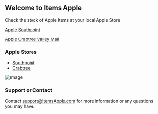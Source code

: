 ## Welcome to Items Apple
Check the stock of Apple Items at your local Apple Store

[Apple Southpoint](https://james-crisp.github.io/Apple_Stock_Website/Southpoint)

[Apple Crabtree Valley Mall](https://james-crisp.github.io/Apple_Stock_Website/Crabtree)

### Apple Stores

- [Southpoint](https://www.apple.com/retail/southpoint/)
- [Crabtree](https://www.apple.com/retail/crabtreevalleymall/)

![Image](https://rtlimages.apple.com/cmc/dieter/store/16_9/R049.png?resize=2880:1612&output-format=jpg&output-quality=85&interpolation=progressive-bicubic)

### Support or Contact

Contact support@ItemsApple.com for more information or any questions you may have.
